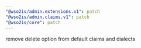 ```yaml
---
"@wso2is/admin.extensions.v1": patch
"@wso2is/admin.claims.v1": patch
"@wso2is/core": patch
---
```


remove delete option from default claims and dialects
